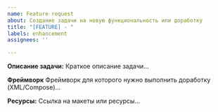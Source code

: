 ```yaml
---
name: Feature request
about: Создание задачи на новую функциональность или доработку
title: "[FEATURE] - "
labels: enhancement
assignees: ''

---
```


**Описание задачи:**
Краткое описание задачи...

**Фреймворк**
Фреймворк для которого нужно выполнить доработку (XML/Compose)...

**Ресурсы:**
Ссылка на макеты или ресурсы...
